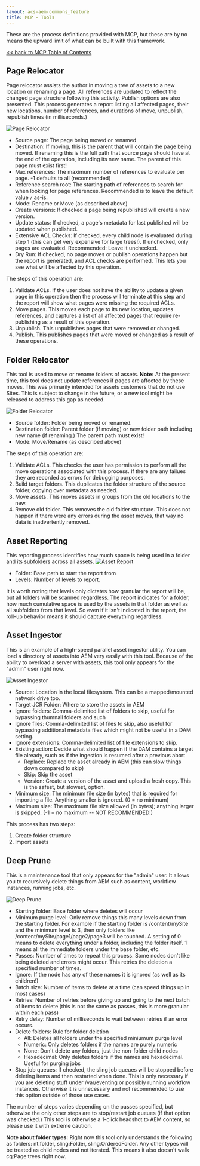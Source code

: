 ```yaml
---
layout: acs-aem-commons_feature
title: MCP - Tools
---
```

These are the process definitions provided with MCP, but these are by no means the upward limit of what can be built with this framework.

[<< back to MCP Table of Contents](index.html)

## Page Relocator
Page relocator assists the author in moving a tree of assets to a new location or renaming a page.  All references are updated to reflect the changed page structure following this activity.  Publish options are also presented.  This process generates a report listing all affected pages, their new locations, number of references, and durations of move, unpublish, republish times (in milliseconds.)

![Page Relocator](images/page-relocator.png)

* Source page: The page being moved or renamed
* Destination: If moving, this is the parent that will contain the page being moved.  If renaming this is the full path that source page should have at the end of the operation, including its new name.  The parent of this page must exist first!
* Max references: The maximum number of references to evaluate per page.  -1 defaults to all (recommended)
* Reference search root: The starting path of references to search for when looking for page references.  Recommended is to leave the default value `/` as-is.
* Mode: Rename or Move (as described above)
* Create versions: If checked a page being republished will create a new version.
* Update status: If checked, a page's metadata for last published will be updated when published.
* Extensive ACL Checks: If checked, every child node is evaluated during step 1 (this can get very expensive for large trees!).  If unchecked, only pages are evaluated.  Recommended: Leave it unchecked.
* Dry Run: If checked, no page moves or publish operations happen but the report is generated, and ACL checks are performed.  This lets you see what will be affected by this operation.

The steps of this operation are:

1. Validate ACLs.  If the user does not have the ability to update a given page in this operation then the process will terminate at this step and the report will show what pages were missing the required ACLs.
2. Move pages.  This moves each page to its new location, updates references, and captures a list of all affected pages that require re-publishing as a result of this operation.
3. Unpublish.  This unpublishes pages that were removed or changed.
4. Publish.  This publishes pages that were moved or changed as a result of these operations.

## Folder Relocator
This tool is used to move or rename folders of assets.  **Note:** At the present time, this tool does not update references if pages are affected by these moves.  This was primarily intended for assets customers that do not use Sites.  This is subject to change in the future, or a new tool might be released to address this gap as needed.

![Folder Relocator](images/folder-relocator-1.png)
* Source folder: Folder being moved or renamed.
* Destination folder: Parent folder (if moving) or new folder path including new name (if renaming.) The parent path must exist!
* Mode: Move/Rename (as described above)

The steps of this operation are:

1. Validate ACLs.  This checks the user has permission to perform all the move operations associated with this process.  If there are any failues they are recorded as errors for debugging purposes.
2. Build target folders.  This duplicates the folder structure of the source folder, copying over metadata as needed.
3. Move assets.  This moves assets in groups from the old locations to the new.
4. Remove old folder.  This removes the old folder structure.  This does not happen if there were any errors during the asset moves, that way no data is inadvertently removed.

## Asset Reporting
This reporting process identifies how much space is being used in a folder and its subfolders across all assets.
![Asset Report](images/asset-report.png)

* Folder: Base path to start the report from
* Levels: Number of levels to report.

It is worth noting that levels only dictates how granular the report will be, but all folders will be scanned regardless.  The report indicates for a folder, how much cumulative space is used by the assets in that folder as well as all subfolders from that level.  So even if it isn't indicated in the report, the roll-up behavior means it should capture everything regardless.

## Asset Ingestor
This is an example of a high-speed parallel asset ingestor utility.  You can load a directory of assets into AEM very easily with this tool.  Because of the ability to overload a server with assets, this tool only appears for the "admin" user right now.

![Asset Ingestor](images/asset-ingestor.png)
* Source: Location in the local filesystem.  This can be a mapped/mounted network drive too.
* Target JCR Folder: Where to store the assets in AEM
* Ignore folders: Comma-delimited list of folders to skip, useful for bypassing thumnail folders and such
* Ignore files: Comma-delimited list of files to skip, also useful for bypassing additional metadata files which might not be useful in a DAM setting.
* Ignore extensions: Comma-delimited list of file extensions to skip.
* Existing action: Decide what should happen if the DAM contains a target file already, such as if the ingestion is resumed after a previous abort
    * Replace: Replace the asset already in AEM (this can slow things down compared to skip)
    * Skip: Skip the asset
    * Version: Create a version of the asset and upload a fresh copy.  This is the safest, but slowest, option.
* Minimum size: The minimum file size (in bytes) that is required for importing a file.  Anything smaller is ignored. (0 = no minimum)
* Maximum size: The maximum file size allowed (in bytes); anything larger is skipped. (-1 = no maximum -- NOT RECOMMENDED!)

This process has two steps:
1. Create folder structure
2. Import assets

## Deep Prune
This is a maintenance tool that only appears for the "admin" user.  It allows you to recursively delete things from AEM such as content, workflow instances, running jobs, etc.

![Deep Prune](images/deep-prune.png)
* Starting folder: Base folder where deletes will occur
* Minimum purge level: Only remove things this many levels down from the starting folder.  For example if the starting folder is /content/mySite and the minimum level is 3, then only folders like /content/mySite/page1/page2/page3 will be touched.  A setting of 0 means to delete everything under a folder, including the folder itself.  1 means all the immediate folders under the base folder, etc.
* Passes: Number of times to repeat this process.  Some nodes don't like being deleted and errors might occur.  This retries the deletion a specified number of times.
* Ignore: If the node has any of these names it is ignored (as well as its children!)
* Batch size: Number of items to delete at a time (can speed things up in most cases)
* Retries: Number of retries before giving up and going to the next batch of items to delete (this is not the same as passes, this is more granular within each pass)
* Retry delay: Number of milliseconds to wait between retries if an error occurs.
* Delete folders: Rule for folder deletion
    * All: Deletes all folders under the specified miniumum purge level
    * Numeric: Only deletes folders if the names are purely numeric
    * None: Don't delete any folders, just the non-folder child nodes
    * Hexadecimal: Only deletes folders if the names are hexadecimal.  Useful for purging jobs
* Stop job queues: If checked, the sling job queues will be stopped before deleting items and then restarted when done.  This is only necessary if you are deleting stuff under /var/eventing or possibly running workflow instances.  Otherwise it is unnecessary and not recommended to use this option outside of those use cases.

The number of steps varies depending on the passes specified, but otherwise the only other steps are to stop/restart job queues (if that option was checked.)  This tool is otherwise a 1-click headshot to AEM content, so please use it with extreme caution.

**Note about folder types:** Right now this tool only understands the following as folders: nt:folder, sling:Folder, sling:OrderedFolder.  Any other types will be treated as child nodes and not iterated. This means it also doesn't walk cq:Page trees right now.